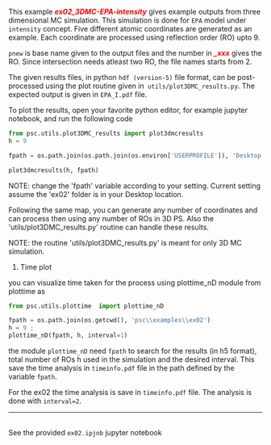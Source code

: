 This example ***<font color='red'>ex02_3DMC-EPA-intensity</font>***  gives example outputs from three dimensional MC simulation.
This simulation is done for `EPA` model under ``intensity`` concept. Five different
atomic coordinates are generated as an example. Each coordinate are processed using
reflection order (RO) upto 9.

``pnew`` is base name given to the output files and the number in ***<font color='red'>_xxx</font>*** gives the
RO. Since intersection needs atleast two RO, the file names starts from 2.

The given results files, in python `hdf (version-5)` file format, can be post-processed using the
plot routine given in`` utils/plot3DMC_results.py``. The expected output is given in
``EPA_I.pdf`` file.

To plot the results, open your favorite python editor, for example jupyter notebook,
and run the following code


```py
from psc.utils.plot3DMC_results import plot3dmcresults
h = 9

fpath = os.path.join(os.path.join(os.environ['USERPROFILE']), 'Desktop','ex02') 

plot3dmcresults(h, fpath)
```


NOTE: change the 'fpath' variable according to your setting. Current setting assume the
'ex02' folder is in your Desktop location.


Following the same map, you can generate any number of coordinates and can process then using any number
of ROs in 3D PS. Also the 'utils/plot3DMC_results.py' routine can handle these results. 

NOTE: the routine 'utils/plot3DMC_results.py' is meant for only 3D MC simulation.

1.  Time plot

you can visualize time taken for the process using plottime_nD module from plottime as

```py
from psc.utils.plottime  import plottime_nD

fpath = os.path.join(os.getcwd(), 'psc\\examples\\ex02')
h = 9 ; 
plottime_nD(fpath, h, interval=1)

```

the module ``plottime_nD`` need ``fpath`` to search for the results (in h5 format), total number of ROs h used in the simulation and the desired interval. This save the time analysis in ``timeinfo.pdf`` file in the path defined by the variable ``fpath``.

For the ex02 the time analysis is save in ``timeinfo.pdf`` file. The analysis is done with ``interval=2``.

---
\
See the provided  ``ex02.ipjnb`` jupyter notebook